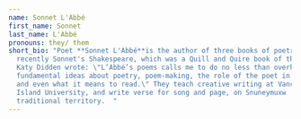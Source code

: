 ```yaml
---
name: Sonnet L'Abbé
first_name: Sonnet
last_name: L'Abbé
pronouns: they/ them
short_bio: "Poet **Sonnet L'Abbé**is the author of three books of poetry, most
  recently Sonnet's Shakespeare, which was a Quill and Quire book of the year.
  Katy Didden wrote: \"L’Abbé’s poems calls me to do no less than overhaul my
  fundamental ideas about poetry, poem-making, the role of the poet in society,
  and even what it means to read.\" They teach creative writing at Vancouver
  Island University, and write verse for song and page, on Snuneymuxw
  traditional territory.  "
---
```

